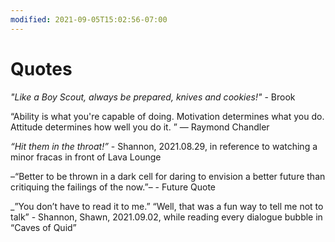 ```yaml
---
modified: 2021-09-05T15:02:56-07:00
---
```


# Quotes

_"Like a Boy Scout, always be prepared, knives and cookies!"_ - Brook

“Ability is what you're capable of doing. Motivation determines what you do. Attitude determines how well you do it. ”
― Raymond Chandler

_“Hit them in the throat!”_ - Shannon, 2021.08.29, in reference to watching a minor fracas in front of Lava Lounge

–“Better to be thrown in a dark cell for daring to envision a better future than critiquing the failings of the now.”– - Future Quote

_”You don’t have to read it to me.”
“Well, that was a fun way to tell me not to talk” - Shannon, Shawn, 2021.09.02, while reading every dialogue bubble in “Caves of Quid”
